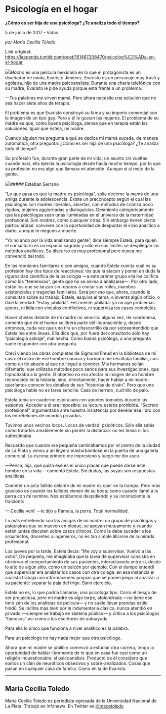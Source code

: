 # Psicología en el hogar

**¿Cómo es ser hija de una psicóloga? ¿Te analiza todo el tiempo?**

5 de junio de 2017 - Vidas

_por María Cecilia Toledo_

Link original: https://laagenda.tumblr.com/post/161467208470/psicolog%C3%ADa-en-el-hogar

![](https://64.media.tumblr.com/b0e4cdeb36b5004d29b3973839e7f2b9/tumblr_inline_pk075r6LMo1t6q87u_500.jpg)*Macho* es una película mexicana en la que el protagonista es un diseñador de moda, Evaristo Jiménez. Evaristo es un personaje muy trash y ególatra, hijo de una madre psicoanalista. Durante una charla telefónica con su madre, Evaristo le pide ayuda porque está frente a un problema. 
 

—Tus palabras me sirven mamá. Pero ahora necesito una solución que no sea hacer siete años de terapia.
 

El problema es que Evaristo construyó su fama y su imperio comercial con la imagen de un tipo gay. Pero a él le gustan las mujeres. El problema de su madre es que, como buena psicóloga, piensa que en terapia están las soluciones. Igual que Estela, mi madre.
 

Cuando alguien me pregunta a qué se dedica mi mamá sucede, de manera automática, otra pregunta: ¿Cómo es ser hija de una psicóloga? ¿Te analiza todo el tiempo? 
 

Su profesión fue, durante gran parte de mi vida, un asunto sin vueltas: cuando nací, ella ejercía la psicología desde hacía mucho tiempo, por lo que su profesión no era algo que llamara mi atención. Aunque sí al resto de la gente.
 

![](https://64.media.tumblr.com/b0e4cdeb36b5004d29b3973839e7f2b9/tumblr_inline_pk075r6LMo1t6q87u_500.jpg)##### Esteban Serrano

“Lo que pasa es que tu madre es psicóloga”, solía decirme la mamá de una amiga durante la adolescencia. Existe un preconcepto según el cual las psicólogas son madres liberales, abiertas, con métodos de crianza poco rígidos, mujeres aggiornadas y dialoguistas. Desmiento categóricamente que las psicólogas sean unas iluminadas en el universo de la maternidad profesional. Son madres, como cualquier otras. Sin embargo tienen cierta particularidad: conviven con la oportunidad de despuntar el vicio analítico a diario, aunque lo nieguen a muerte. 
 

“Yo no ando por la vida analizando gente”, dice siempre Estela; para quien el consultorio es un espacio sagrado y sólo en sus límites se despliegan los métodos analíticos. Su discurso es muy profesional pero nunca me convenció del todo. 
 

En las reuniones familiares o con amigos, cuando Estela cuenta cuál es su profesión hay dos tipos de reacciones: los que la atacan y ponen en duda la rigurosidad científica de la psicología —a este primer grupo ella los califica como los “temerosos”, gente que no se anima a analizarse—. Por otro lado, están los que se lanzan sin reparos a contar sus rollos, mambos existenciales y tragedias familiares. Será por eso que, ahora, cuando le consultan sobre su trabajo, Estela, esquiva el tema, o inventa algún oficio, o dice la verdad: “Estoy jubilada”. Felizmente jubilada: ya no oye problemas ajenos, ni lidia con vínculos conflictivos, ni supervisa los casos complejos. 
 

Hacer chistes delante de mi madre no sencillo: alguna vez, de sobremesa, comentó que en el humor se libera parte del inconsciente y, desde entonces, cada vez que uno tira un chascarrillo da por sobreentendido que Estela lee entre líneas. Ella dice que, por fuera del consultorio sólo hay “psicología salvaje”, mal hecha. Como buena psicóloga, a una pregunta suele responder con otra pregunta. 
 

Crecí viendo las obras completas de Sigmund Freud en la biblioteca de mi casa: el rostro de ese hombre canoso y barbudo me resultaba familiar, casi como un tío abuelo al que no llegué a conocer. Mis hermanos solían difamarlo: que utilizaba métodos poco serios para sus investigaciones, que hipnotizaba a la gente. El objetivo no era afectar la imagen de un hombre reconocido en la historia, sino, directamente, hacer hablar a mi madre: queríamos conocer los detalles de sus “historias de diván”. Pero que una psicóloga hable no es tarea sencilla. Casa de herrero, cuchillo de palo. 
 

Estela tenía un cuaderno espiralado con apuntes tomados durante las sesiones. Acceder a él era imposible: su lectura estaba prohibida. “Secreto profesional”, argumentaba ante nuestra insistencia por develar ese libro con los entretelones de mundos privados.
 

Tuvimos unos vecinos locos. Locos de verdad: psicóticos. Sólo ella sabía cómo tratarlos amablemente sin perder la distancia: no les temía ni los subestimaba. 
 

Recuerdo que cuando era pequeña caminábamos por el centro de la ciudad de La Plata y vimos a un linyera masturbándose en la puerta de una galería comercial. La escena primero me impresionó y luego me dio asco.
 

—Pensá, hija, que quizá ese es el único placer que puede darse este hombre en la vida —comentó Estela. Sin dudas, las suyas son respuestas analíticas.
 

Cometer un acto fallido delante de mi madre es caer en la trampa. Pero más gracioso es cuando los fallidos vienen de su boca; como cuando llamó a la perra con mi nombre. Nos estábamos despidiendo y su inconsciente la traicionó:
 

—¡Cecilia vení! —le dijo a Pamela, la perra. Total normalidad. 
 

Lo más entretenido son las amigas de mi madre: un grupo de psicólogas y psiquiatras que se mueven en bloque, se apoyan mutuamente y cuando están juntas discuten sobre casos clínicos. Como le debe suceder a los arquitectos, docentes o ingenieros, no es tan simple librarse de la mirada profesional.
 

Los jueves por la tarde, Estela decía: “Me voy a supervisar. Vuelvo a las ocho”. De pequeña, me imaginaba que la tarea de supervisar consistía en observar el comportamiento de sus pacientes, interactuando entre sí, desde lo alto de algún sitio, como un balcón por ejemplo. Con el tiempo entendí que supervisar era analizar los casos con otra colega: en esa instancia el analista trabaja con informaciones propias que se ponen juego al analizar a su paciente: separar la paja del trigo. Sano ejercicio.
 

Estela no es, lo que podría llamarse, una psicóloga tipo. Corro el riesgo de ser prejuiciosa, pero mi madre es algo torpe, atolondrada —no tiene ese tono zen de los analistas de película— y no suele llevar prendas estilo hindú. Se inclina más bien por la indumentaria clásica, nunca atendió en privado —siempre se trabajó en sistema público— y critica a los psicólogos “famosos” así como a los escritores de autoayuda. 
 

Para ella lo único que funciona a nivel analítico es la palabra. 
 

Para un psicólogo no hay nada mejor que otro psicólogo.
 

Ahora que mi madre se jubiló y comenzó a estudiar otra carrera, tengo la oportunidad de hablar libremente de lo que en casa fue casi como un religión incuestionable: el psicoanálisis. Producto de él considero que somos un clan de neuróticos obsesivos y sobre-analizados. Cosas que pasan en cualquier casa de familia. Como en la de Evaristo. 




---

María Cecilia Toledo
--------------------

 María Cecilia Toledo es periodista egresada de la Universidad Nacional de La Plata. Trabajó en Infonews. En Twitter es [@macetoledo](https://twitter.com/macetoledo) 

